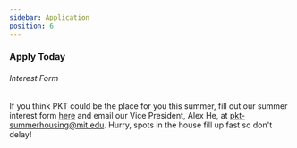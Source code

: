 ```yaml
---
sidebar: Application
position: 6
---
```

### Apply Today

###### Interest Form

If you think PKT could be the place for you this summer, fill out our summer interest form [here](https://forms.gle/KmcETx1Tt3X6xsAf7) and email our Vice President, Alex He, at pkt-summerhousing@mit.edu.  Hurry, spots in the house fill up fast so don't delay!
